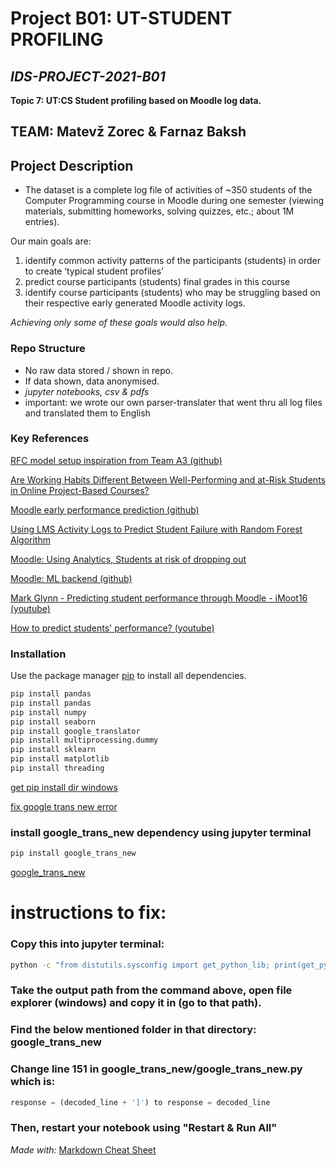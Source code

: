 # Project B01: UT-STUDENT PROFILING

## *IDS-PROJECT-2021-B01*

**Topic 7: UT:CS Student profiling based on Moodle log data.**


## **TEAM: Matevž Zorec & Farnaz Baksh**


## Project Description

* The dataset is a complete log file of activities of ~350 students of the Computer Programming course in Moodle during one semester (viewing materials, submitting homeworks, solving quizzes, etc.; about 1M entries). 

Our main goals are:
1. identify common activity patterns of the participants (students) in order to create ‘typical student profiles’
2. predict course participants (students) final grades in this course
3. identify course participants (students) who may be struggling based on their respective early generated Moodle activity logs.

*Achieving only some of these goals would also help.*

### Repo Structure

* No raw data stored / shown in repo.
* If data shown, data anonymised.
* *jupyter notebooks, csv & pdfs*
* important: we wrote our own parser-translater that went thru all log files and translated them to English

### Key References

[RFC model setup inspiration from Team A3 (github)](https://github.com/MariliisMalahhov/IDS2021-A3-Moodle-Analysis)

[Are Working Habits Different Between Well-Performing and at-Risk Students in Online Project-Based Courses?](https://dl.acm.org/doi/pdf/10.1145/3430665.3456320)

[Moodle early performance prediction (github)](https://github.com/moisesriestra/moodle-early-performance-prediction)

[Using LMS Activity Logs to Predict Student Failure with Random Forest Algorithm](https://openbooks.ffzg.unizg.hr/index.php/FFpress/catalog/download/39/51/2024?inline=1)

[Moodle: Using Analytics, Students at risk of dropping out](https://docs.moodle.org/311/en/Using_analytics)

[Moodle: ML backend (github)](https://github.com/moodlehq/moodle-mlbackend-python/tree/master/moodlemlbackend)

[Mark Glynn - Predicting student performance through Moodle - iMoot16  (youtube)](https://www.youtube.com/watch?v=38PdRMV_ci0)

[How to predict students' performance? (youtube)](https://www.youtube.com/watch?v=1V_gEXy2dkk)


### Installation


Use the package manager [pip](https://pip.pypa.io/en/stable/) to install all dependencies.

```python
pip install pandas
pip install pandas
pip install numpy
pip install seaborn
pip install google_translator 
pip install multiprocessing.dummy
pip install sklearn
pip install matplotlib
pip install threading
```

[get pip install dir windows](https://stackoverflow.com/questions/49028533/pip-packages-path-windows/49028561)

[fix google trans new error](https://stackoverflow.com/questions/68214591/python-google-trans-new-translate-raises-error-jsondecodeerror-extra-data)
### install google_trans_new dependency using jupyter terminal
```bash
pip install google_trans_new
```
[google_trans_new](https://pypi.org/project/google-trans-new/)

# **instructions to fix:**

### Copy this into jupyter terminal:
```bash
python -c "from distutils.sysconfig import get_python_lib; print(get_python_lib())"
```
### Take the output path from the command above, open file explorer (windows) and copy it in (go to that path).

### Find the below mentioned folder in that directory: **google_trans_new**

### Change line 151 in google_trans_new/google_trans_new.py which is:

```python
response = (decoded_line + ']') to response = decoded_line
```
### Then, restart your notebook using "Restart & Run All"



*Made with:* [Markdown Cheat Sheet](https://www.markdownguide.org/cheat-sheet/)
